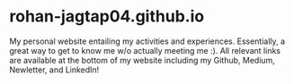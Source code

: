 # rohan-jagtap04.github.io

My personal website entailing my activities and experiences. Essentially, a great way to get to know me w/o actually meeting me :). All relevant links are available
at the bottom of my website including my Github, Medium, Newletter, and LinkedIn!
